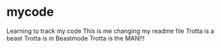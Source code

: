 # mycode
Learning to track my code
This is me changing my readme file
Trotta is a beast 
Trotta is in Beastmode
Trotta is the MAN!!!
